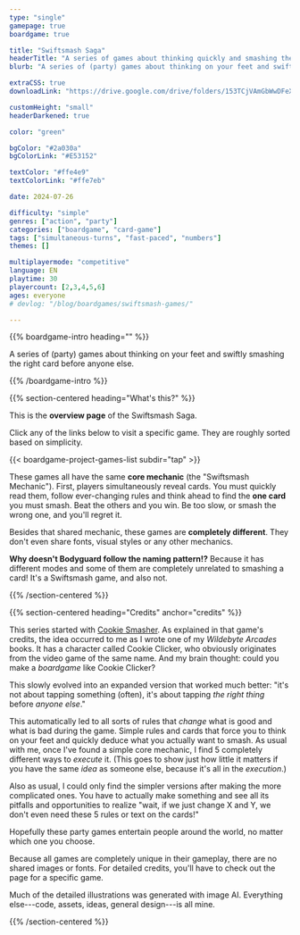 ```yaml
---
type: "single"
gamepage: true
boardgame: true

title: "Swiftsmash Saga"
headerTitle: "A series of games about thinking quickly and smashing the right card before anyone else."
blurb: "A series of (party) games about thinking on your feet and swiftly smashing the right card before anyone else."

extraCSS: true
downloadLink: "https://drive.google.com/drive/folders/153TCjVAmGbWwDFeXqa-eacGi2taA2PnZ"

customHeight: "small"
headerDarkened: true

color: "green"

bgColor: "#2a030a"
bgColorLink: "#E53152"

textColor: "#ffe4e9"
textColorLink: "#ffe7eb"

date: 2024-07-26

difficulty: "simple"
genres: ["action", "party"]
categories: ["boardgame", "card-game"]
tags: ["simultaneous-turns", "fast-paced", "numbers"]
themes: []

multiplayermode: "competitive"
language: EN
playtime: 30
playercount: [2,3,4,5,6]
ages: everyone
# devlog: "/blog/boardgames/swiftsmash-games/"

---
```


{{% boardgame-intro heading="" %}}

A series of (party) games about thinking on your feet and swiftly smashing the right card before anyone else.

{{% /boardgame-intro %}}

{{% section-centered heading="What's this?" %}}

This is the **overview page** of the Swiftsmash Saga.

Click any of the links below to visit a specific game. They are roughly sorted based on simplicity.

{{< boardgame-project-games-list subdir="tap" >}}

<!--- SMACKSHAPES weightProject=10 blurbProject = smash the shape that appears the most! This version is textless, simplest and most suitable for young children. -->
<!--- SMASH SALE weightProject=30 blurbProject = the shopping mall holds a flash sale. All players simultaneously smash the item they want, but you only get one try, so make sure it's actually the one you wanted. --->
<!--- BODYGUARD weightProject=40 blurbProject = the tribe leader fears for assassination. Discover the shooter and the path of their bullets, to smash the danger before anyone else. --->

These games all have the same **core mechanic** (the "Swiftsmash Mechanic"). First, players simultaneously reveal cards. You must quickly read them, follow ever-changing rules and think ahead to find the **one card** you must smash. Beat the others and you win. Be too slow, or smash the wrong one, and you'll regret it.

Besides that shared mechanic, these games are **completely different**. They don't even share fonts, visual styles or any other mechanics.

**Why doesn't Bodyguard follow the naming pattern!?** Because it has different modes and some of them are completely unrelated to smashing a card! It's a Swiftsmash game, and also not.

{{% /section-centered %}}

{{% section-centered heading="Credits" anchor="credits" %}}

This series started with [Cookie Smasher](/swiftsmash-sage/tap/cookie-smasher/). As explained in that game's credits, the idea occurred to me as I wrote one of my _Wildebyte Arcades_ books. It has a character called Cookie Clicker, who obviously originates from the video game of the same name. And my brain thought: could you make a _boardgame_ like Cookie Clicker?

This slowly evolved into an expanded version that worked much better: "it's not about tapping something (often), it's about tapping _the right thing_ before _anyone else_."

This automatically led to all sorts of rules that _change_ what is good and what is bad during the game. Simple rules and cards that force you to think on your feet and quickly deduce what you actually want to smash. As usual with me, once I've found a simple core mechanic, I find 5 completely different ways to _execute_ it. (This goes to show just how little it matters if you have the same _idea_ as someone else, because it's all in the _execution_.)

Also as usual, I could only find the simpler versions after making the more complicated ones. You have to actually make something and see all its pitfalls and opportunities to realize "wait, if we just change X and Y, we don't even need these 5 rules or text on the cards!"

Hopefully these party games entertain people around the world, no matter which one you choose.

Because all games are completely unique in their gameplay, there are no shared images or fonts. For detailed credits, you'll have to check out the page for a specific game.

Much of the detailed illustrations was generated with image AI. Everything else---code, assets, ideas, general design---is all mine.

{{% /section-centered %}}